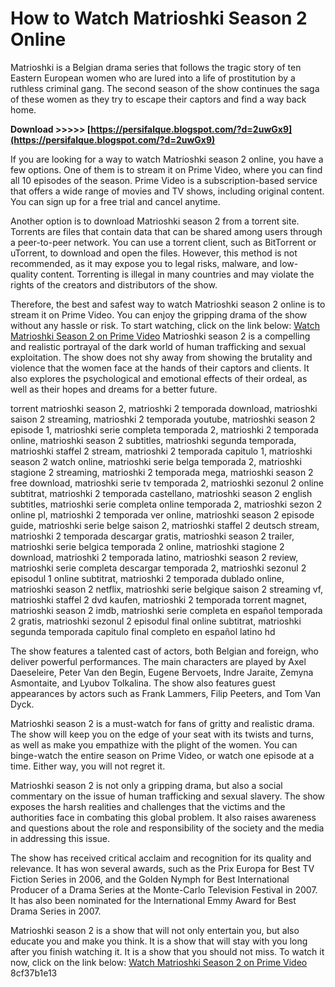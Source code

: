 # How to Watch Matrioshki Season 2 Online
 
Matrioshki is a Belgian drama series that follows the tragic story of ten Eastern European women who are lured into a life of prostitution by a ruthless criminal gang. The second season of the show continues the saga of these women as they try to escape their captors and find a way back home.
 
**Download &gt;&gt;&gt;&gt;&gt; [https://persifalque.blogspot.com/?d=2uwGx9](https://persifalque.blogspot.com/?d=2uwGx9)**


 
If you are looking for a way to watch Matrioshki season 2 online, you have a few options. One of them is to stream it on Prime Video, where you can find all 10 episodes of the season. Prime Video is a subscription-based service that offers a wide range of movies and TV shows, including original content. You can sign up for a free trial and cancel anytime.
 
Another option is to download Matrioshki season 2 from a torrent site. Torrents are files that contain data that can be shared among users through a peer-to-peer network. You can use a torrent client, such as BitTorrent or uTorrent, to download and open the files. However, this method is not recommended, as it may expose you to legal risks, malware, and low-quality content. Torrenting is illegal in many countries and may violate the rights of the creators and distributors of the show.
 
Therefore, the best and safest way to watch Matrioshki season 2 online is to stream it on Prime Video. You can enjoy the gripping drama of the show without any hassle or risk. To start watching, click on the link below:
 [Watch Matrioshki Season 2 on Prime Video](https://www.primevideo.com/detail/Matrioshki/0QOLZRO9PCI9EKIAN0AF2X359R)
Matrioshki season 2 is a compelling and realistic portrayal of the dark world of human trafficking and sexual exploitation. The show does not shy away from showing the brutality and violence that the women face at the hands of their captors and clients. It also explores the psychological and emotional effects of their ordeal, as well as their hopes and dreams for a better future.
 
torrent matrioshki season 2,  matrioshki 2 temporada download,  matrioshki saison 2 streaming,  matrioshki 2 temporada youtube,  matrioshki season 2 episode 1,  matrioshki serie completa temporada 2,  matrioshki 2 temporada online,  matrioshki season 2 subtitles,  matrioshki segunda temporada,  matrioshki staffel 2 stream,  matrioshki 2 temporada capitulo 1,  matrioshki season 2 watch online,  matrioshki serie belga temporada 2,  matrioshki stagione 2 streaming,  matrioshki 2 temporada mega,  matrioshki season 2 free download,  matrioshki serie tv temporada 2,  matrioshki sezonul 2 online subtitrat,  matrioshki 2 temporada castellano,  matrioshki season 2 english subtitles,  matrioshki serie completa online temporada 2,  matrioshki sezon 2 online pl,  matrioshki 2 temporada ver online,  matrioshki season 2 episode guide,  matrioshki serie belge saison 2,  matrioshki staffel 2 deutsch stream,  matrioshki 2 temporada descargar gratis,  matrioshki season 2 trailer,  matrioshki serie belgica temporada 2 online,  matrioshki stagione 2 download,  matrioshki 2 temporada latino,  matrioshki season 2 review,  matrioshki serie completa descargar temporada 2,  matrioshki sezonul 2 episodul 1 online subtitrat,  matrioshki 2 temporada dublado online,  matrioshki season 2 netflix,  matrioshki serie belgique saison 2 streaming vf,  matrioshki staffel 2 dvd kaufen,  matrioshki 2 temporada torrent magnet,  matrioshki season 2 imdb,  matrioshki serie completa en español temporada 2 gratis,  matrioshki sezonul 2 episodul final online subtitrat,  matrioshki segunda temporada capitulo final completo en español latino hd
 
The show features a talented cast of actors, both Belgian and foreign, who deliver powerful performances. The main characters are played by Axel Daeseleire, Peter Van den Begin, Eugene Bervoets, Indre Jaraite, Zemyna Asmontaite, and Lyubov Tolkalina. The show also features guest appearances by actors such as Frank Lammers, Filip Peeters, and Tom Van Dyck.
 
Matrioshki season 2 is a must-watch for fans of gritty and realistic drama. The show will keep you on the edge of your seat with its twists and turns, as well as make you empathize with the plight of the women. You can binge-watch the entire season on Prime Video, or watch one episode at a time. Either way, you will not regret it.

Matrioshki season 2 is not only a gripping drama, but also a social commentary on the issue of human trafficking and sexual slavery. The show exposes the harsh realities and challenges that the victims and the authorities face in combating this global problem. It also raises awareness and questions about the role and responsibility of the society and the media in addressing this issue.
 
The show has received critical acclaim and recognition for its quality and relevance. It has won several awards, such as the Prix Europa for Best TV Fiction Series in 2006, and the Golden Nymph for Best International Producer of a Drama Series at the Monte-Carlo Television Festival in 2007. It has also been nominated for the International Emmy Award for Best Drama Series in 2007.
 
Matrioshki season 2 is a show that will not only entertain you, but also educate you and make you think. It is a show that will stay with you long after you finish watching it. It is a show that you should not miss. To watch it now, click on the link below:
 [Watch Matrioshki Season 2 on Prime Video](https://www.primevideo.com/detail/Matrioshki/0QOLZRO9PCI9EKIAN0AF2X359R) 8cf37b1e13
 

